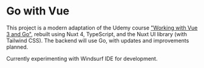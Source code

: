 # Go with Vue

This project is a modern adaptation of the Udemy course ["Working with Vue 3 and Go"](https://www.udemy.com/course/working-with-vue-3-and-go/), rebuilt using Nuxt 4, TypeScript, and the Nuxt UI library (with Tailwind CSS). The backend will use Go, with updates and improvements planned.

Currently experimenting with Windsurf IDE for development.
